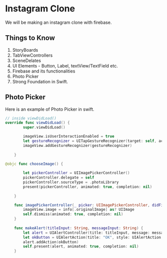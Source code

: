 # Instagram Clone

We will be making an instagram clone with firebase.

## Things to Know

1. StoryBoards
2. TabViewControllers
3. SceneDelates
4. UI Elements - Button, Label, textView/TextField etc.
5. Firebase and its functionalities
6. Photo Picker
7. Strong Foundation in Swift.




## Photo Picker

Here is an example of Photo Picker in swift.


```swift
// inside viewDidLoad()
override func viewDidLoad() {
        super.viewDidLoad()

        imageView.isUserInteractionEnabled = true
        let gestureRecognizer = UITapGestureRecognizer(target: self, action: #selector(chooseImage))
        imageView.addGestureRecognizer(gestureRecognizer)
        
    }

@objc func chooseImage() {
        
        let pickerController = UIImagePickerController()
        pickerController.delegate = self
        pickerController.sourceType = .photoLibrary
        present(pickerController, animated: true, completion: nil)
        
    }

    func imagePickerController(_ picker: UIImagePickerController, didFinishPickingMediaWithInfo info: [UIImagePickerController.InfoKey : Any]) {
        imageView.image = info[.originalImage] as? UIImage
        self.dismiss(animated: true, completion: nil)
    }
    
    func makeAlert(titleInput: String, messageInput: String) {
        let alert = UIAlertController(title: titleInput, message: messageInput, preferredStyle: UIAlertController.Style.alert)
        let okButton = UIAlertAction(title: "OK", style: UIAlertAction.Style.default, handler: nil)
        alert.addAction(okButton)
        self.present(alert, animated: true, completion: nil)
    }
    
```